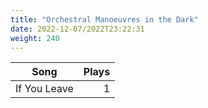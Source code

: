 ```yaml
---
title: "Orchestral Manoeuvres in the Dark"
date: 2022-12-07/2022T23:22:31
weight: 240
---
```




 Song | Plays 
----- | -----:
If You Leave | 1
